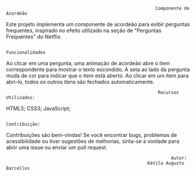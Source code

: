                                                              Componente de Acordeão
Este projeto implementa um componente de acordeão para exibir perguntas frequentes, inspirado no efeito utilizado na seção de "Perguntas Frequentes" do Netflix.

                                                                Funcionalidades
Ao clicar em uma pergunta, uma animação de acordeão abre o item correspondente para mostrar o texto escondido.
A seta ao lado da pergunta muda de cor para indicar que o item está aberto.
Ao clicar em um item para abri-lo, todos os outros itens são fechados automaticamente.


                                                              Recursos Utilizados:

HTML5;
CSS3;
JavaScript;



                                                                Contribuição:
                                                  
Contribuições são bem-vindas! Se você encontrar bugs, problemas de acessibilidade ou tiver sugestões de melhorias, sinta-se à vontade para abrir uma issue ou enviar um pull request.


                                                                   Autor:
                                                          Kétila Augusto Barcellos
